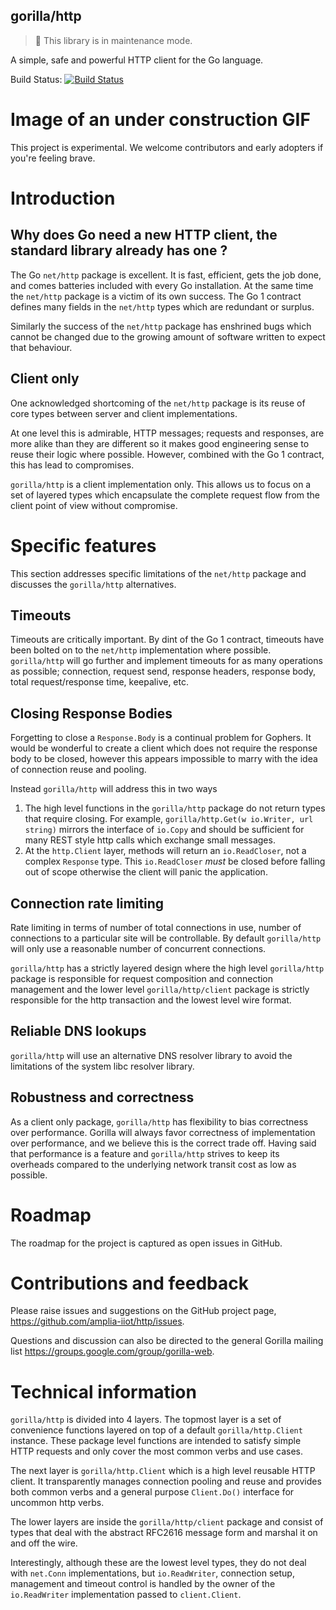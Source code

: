 ## gorilla/http

> 👷 This library is in maintenance mode.

A simple, safe and powerful HTTP client for the Go language.

Build Status: [![Build Status](https://travis-ci.org/gorilla/http.png?branch=master)](https://travis-ci.org/gorilla/http)

# Image of an under construction GIF

This project is experimental. We welcome contributors and early adopters if you're feeling brave.

# Introduction

## Why does Go need a new HTTP client, the standard library already has one ?

The Go `net/http` package is excellent. It is fast, efficient, gets the job done, and comes batteries
included with every Go installation. At the same time the `net/http` package is a victim of its own
success. The Go 1 contract defines many fields in the `net/http` types which are redundant or surplus.

Similarly the success of the `net/http` package has enshrined bugs which cannot be changed due to the
growing amount of software written to expect that behaviour.

## Client only

One acknowledged shortcoming of the `net/http` package is its reuse of core types between server and client implementations.

At one level this is admirable, HTTP messages; requests and responses, are more alike than they are different so it
makes good engineering sense to reuse their logic where possible. However, combined with the Go 1 contract, this has
lead to compromises.

`gorilla/http` is a client implementation only. This allows us to focus on a set of layered types which encapsulate the
complete request flow from the client point of view without compromise.

# Specific features

This section addresses specific limitations of the `net/http` package and discusses the `gorilla/http` alternatives.

## Timeouts

Timeouts are critically important. By dint of the Go 1 contract, timeouts have been bolted on to the `net/http`
implementation where possible. `gorilla/http` will go further and implement timeouts for as many operations as
possible; connection, request send, response headers, response body, total request/response time, keepalive, etc.

## Closing Response Bodies

Forgetting to close a `Response.Body` is a continual problem for Gophers. It would be wonderful to create a
client which does not require the response body to be closed, however this appears impossible to marry with
the idea of connection reuse and pooling.

Instead `gorilla/http` will address this in two ways
 1. The high level functions in the `gorilla/http` package do not return types that require closing. For example,
`gorilla/http.Get(w io.Writer, url string)` mirrors the interface of `io.Copy` and should be sufficient for many
REST style http calls which exchange small messages.
 2. At the `http.Client` layer, methods will return an `io.ReadCloser`, not a complex `Response` type. This
`io.ReadCloser` *must* be closed before falling out of scope otherwise the client will panic the application.

## Connection rate limiting

Rate limiting in terms of number of total connections in use, number of connections to a particular site will
be controllable. By default `gorilla/http` will only use a reasonable number of concurrent connections.

`gorilla/http` has a strictly layered design where the high level `gorilla/http` package is responsible for
request composition and connection management and the lower level `gorilla/http/client` package is strictly
responsible for the http transaction and the lowest level wire format.

## Reliable DNS lookups

`gorilla/http` will use an alternative DNS resolver library to avoid the limitations of the system libc resolver library.

## Robustness and correctness

As a client only package, `gorilla/http` has flexibility to bias correctness over performance. Gorilla will always
favor correctness of implementation over performance, and we believe this is the correct trade off. Having said that
performance is a feature and `gorilla/http` strives to keep its overheads compared to the underlying network transit
cost as low as possible.

# Roadmap

The roadmap for the project is captured as open issues in GitHub.

# Contributions and feedback

Please raise issues and suggestions on the GitHub project page, <https://github.com/amplia-iiot/http/issues>.

Questions and discussion can also be directed to the general Gorilla mailing list <https://groups.google.com/group/gorilla-web>.

# Technical information

`gorilla/http` is divided into 4 layers. The topmost layer is a set of convenience functions layered on top of a
default `gorilla/http.Client` instance. These package level functions are intended to satisfy simple HTTP requests
and only cover the most common verbs and use cases.

The next layer is `gorilla/http.Client` which is a high level reusable HTTP client. It transparently manages connection
pooling and reuse and provides both common verbs and a general purpose `Client.Do()` interface for uncommon http verbs.

The lower layers are inside the `gorilla/http/client` package and consist of types that deal with the abstract RFC2616
message form and marshal it on and off the wire.

Interestingly, although these are the lowest level types, they do not deal with `net.Conn` implementations, but
`io.ReadWriter`, connection setup, management and timeout control is handled by the owner of the `io.ReadWriter`
implementation passed to `client.Client`.
